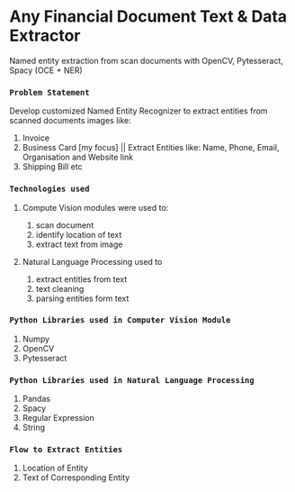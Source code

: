 # Any Financial Document Text & Data Extractor
Named entity extraction from scan documents with OpenCV, Pytesseract, Spacy (OCE + NER)

### `Problem Statement`
Develop customized Named Entity Recognizer to extract entities from scanned documents images like:
1. Invoice
2. Business Card [my focus] || Extract Entities like: Name, Phone, Email, Organisation and Website link 
3. Shipping Bill etc

### `Technologies used`
 
 1. Compute Vision modules were used to:
    1. scan document
    2. identify location of text
    3. extract text from image

 2. Natural Language Processing used to 
    1. extract entitles from text
    2. text cleaning
    3. parsing entities form text
    
### `Python Libraries used in Computer Vision Module`

1. Numpy
2. OpenCV
3. Pytesseract

### `Python Libraries used in Natural Language Processing`
1. Pandas
2. Spacy
3. Regular Expression
4. String

### `Flow to Extract Entities`
1. Location of Entity
2. Text of Corresponding Entity

